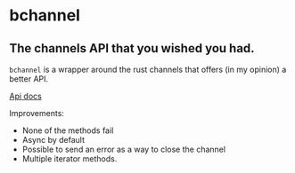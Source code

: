# bchannel
## The channels API that you wished you had.

`bchannel` is a wrapper around the rust channels that offers (in my opinion)
a better API.

[Api docs](http://tyoverby.com/bchannel/bchannel/)

Improvements:
 * None of the methods fail
 * Async by default
 * Possible to send an error as a way to close the channel
 * Multiple iterator methods.
